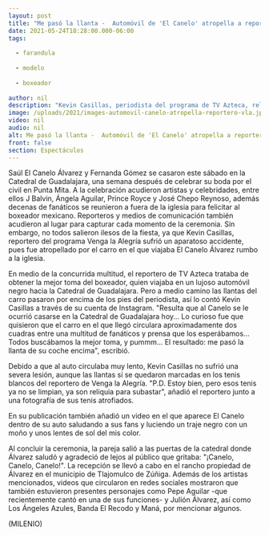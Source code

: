 ```yaml
---
layout: post
title: "Me pasó la llanta -  Automóvil de 'El Canelo' atropella a reportero de 'VLA' en su boda"
date: 2021-05-24T18:28:00.000-06:00
tags:
  
  - farandula
  
  - modelo
  
  - boxeador
  
author: nil
description: "Kevin Casillas, periodista del programa de TV Azteca, relató el percance que sufrió durante la boda de 'El Canelo' Álvarez y Fernanda Gómez. "
image: /uploads/2021/images-automovil-canelo-atropella-reportero-vla.jpg
video: nil
audio: nil
alt: Me pasó la llanta -  Automóvil de 'El Canelo' atropella a reportero de 'VLA' en su boda
front: false
section: Espectáculos
---
```


Saúl El Canelo Álvarez y Fernanda Gómez se casaron este sábado en la Catedral de Guadalajara, una semana después de celebrar su boda por el civil en Punta Mita. A la celebración acudieron artistas y celebridades, entre ellos J Balvin, Ángela Aguilar, Prince Royce y José Chepo Reynoso, además decenas de fanáticos se reunieron a fuera de la iglesia para felicitar al boxeador mexicano. Reporteros y medios de comunicación también acudieron al lugar para capturar cada momento de la ceremonia. Sin embargo, no todos salieron ilesos de la fiesta, ya que Kevin Casillas, reportero del programa Venga la Alegría sufrió un aparatoso accidente, pues fue atropellado por el carro en el que viajaba El Canelo Álvarez rumbo a la iglesia.  

En medio de la concurrida multitud, el reportero de TV Azteca trataba de obtener la mejor toma del boxeador, quien viajaba en un lujoso automóvil negro hacia la Catedral de Guadalajara. Pero a medio camino las llantas del carro pasaron por encima de los pies del periodista, así lo contó Kevin Casillas a través de su cuenta de Instagram.  "Resulta que al Canelo se le ocurrió casarse en la Catedral de Guadalajara hoy... Lo curioso fue que quisieron que el carro en el que llegó circulara aproximadamente dos cuadras entre una multitud de fanáticos y prensa que los esperábamos... Todos buscábamos la mejor toma, y pummm... El resultado: me pasó la llanta de su coche encima", escribió.  

Debido a que al auto circulaba muy lento, Kevin Casillas no sufrió una severa lesión, aunque las llantas sí se quedaron marcadas en los tenis blancos del reportero de Venga la Alegría.  "P.D. Estoy bien, pero esos tenis ya no se limpian, ya son reliquia para subastar", añadió el reportero junto a una fotografía de sus tenis atrofiados. 

En su publicación también añadió un video en el que aparece El Canelo dentro de su auto saludando a sus fans y luciendo un traje negro con un moño y unos lentes de sol del mis color.  

Al concluir la ceremonia, la pareja salió a las puertas de la catedral donde Álvarez saludó y agradeció de lejos al público que gritaba: "¡Canelo, Canelo, Canelo!". La recepción se llevó a cabo en el rancho propiedad de Álvarez en el municipio de Tlajomulco de Zúñiga. Además de los artistas mencionados, videos que circularon en redes sociales mostraron que también estuvieron presentes personajes como Pepe Aguilar -que recientemente cantó en una de sus funciones- y Julión Álvarez, así como Los Ángeles Azules, Banda El Recodo y Maná, por mencionar algunos. 

(MILENIO)